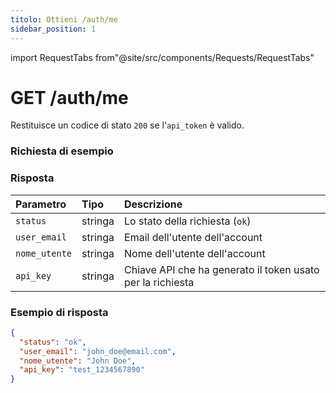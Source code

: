 ```yaml
---
titolo: Ottieni /auth/me
sidebar_position: 1
---
```


import RequestTabs from"@site/src/components/Requests/RequestTabs"

# GET /auth/me

Restituisce un codice di stato `200` se l'`api_token` è valido.

### Richiesta di esempio

<RequestTabs endpoint='auth_api' request="get_me" />

### Risposta

| Parametro     | Tipo    | Descrizione                                                |
| :------------ | :------ | :--------------------------------------------------------- |
| `status`      | stringa | Lo stato della richiesta (`ok`)                            |
| `user_email`  | stringa | Email dell'utente dell'account                             |
| `nome_utente` | stringa | Nome dell'utente dell'account                              |
| `api_key`     | stringa | Chiave API che ha generato il token usato per la richiesta |

### Esempio di risposta

```json title=response.json
{
  "status": "ok",
  "user_email": "john_doe@email.com",
  "nome_utente": "John Doe",
  "api_key": "test_1234567890"
}
```
